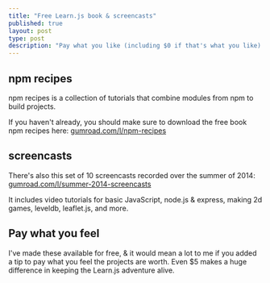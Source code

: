 ```yaml
---
title: "Free Learn.js book & screencasts"
published: true
layout: post
type: post
description: "Pay what you like (including $0 if that's what you like) to get a free book and screencasts."
---
```


## npm recipes

npm recipes is a collection of tutorials that combine modules from npm to build projects.

If you haven't already, you should make sure to download the free book npm recipes here: [gumroad.com/l/npm-recipes](https://gumroad.com/l/npm-recipes)

## screencasts

There's also this set of 10 screencasts recorded over the summer of 2014: [gumroad.com/l/summer-2014-screencasts](https://gumroad.com/l/summer-2014-screencasts)

It includes video tutorials for basic JavaScript, node.js & express, making 2d games, leveldb, leaflet.js, and more.

## Pay what you feel

I've made these available for free, & it would mean a lot to me if you added a tip to pay what you feel the projects are worth. Even $5 makes a huge difference in keeping the Learn.js adventure alive.